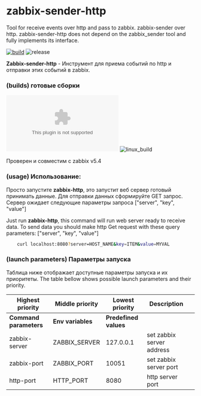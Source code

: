 # zabbix-sender-http
Tool for receive events over http and pass to zabbix. zabbix-sender over http.
zabbix-sender-http does not depend on the zabbix_sender tool and fully implements its interface.

[![build](https://github.com/0xdeface/zabbix-sender-http/actions/workflows/build.yml/badge.svg?branch=master)](https://github.com/0xdeface/zabbix-sender-http/actions/workflows/build.yml)
![release](https://img.shields.io/github/v/release/0xdeface/zabbix-sender-http.svg)

**Zabbix-sender-http** - Инструмент для приема событий по http и отправки этих событий в zabbix. 

### (builds) готовые сборки
![windows_x64_build](dist/zabbix-http.exe)
![linux_build](dist/zabbix-http)


Проверен и совместим с zabbix v5.4    

### (usage) Использование:
Просто запустите **zabbix-http**, это запустит веб сервер готовый принимать данные.
Для отправки данных сформируйте GET запрос. Сервер ожидает
следующие параметры запроса ["server", "key", "value"]

Just run **zabbix-http**, this command will run web server ready to receive data. 
To send data you should make http Get request with these query parameters: ["server", "key", "value"] 
```bash
    curl localhost:8080?server=HOST_NAME&key=ITEM&value=MYVAL
```
### (launch parameters) Параметры запуска

Таблица ниже отображает доступные параметры запуска и их приоритеты. 
The table bellow shows possible launch parameters and their priority. 

| Highest priority       | Middle priority     | Lowest priority   | Description               |   |
|------------------------|---------------------|-------------------|---------------------------|---|
| **Command parameters** | **Env variables**   | **Predefined values** |                       |   |
| zabbix-server          | ZABBIX_SERVER       | 127.0.0.1         | set zabbix server address |   |
| zabbix-port            | ZABBIX_PORT         | 10051             | set zabbix server port    |   |
| http-port              | HTTP_PORT           | 8080              | http server port          |   |
     

